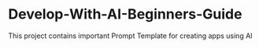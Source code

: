 # Develop-With-AI-Beginners-Guide
This project contains important Prompt Template for creating apps using AI
